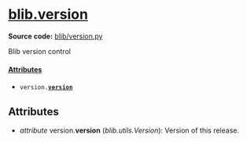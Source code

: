 # [blib](__init__.md)[\.version](version.md)

**Source code:** [blib/version\.py](../../blib/version.py)

Blib version control  

#### [Attributes](#attributes-1)
* <code>version\.[**version**](#attribute-version-version)</code>

## Attributes
* <a id="attribute-version-version"></a>*attribute* version\.**version** \(*blib\.utils\.Version*\): Version of this release\.

